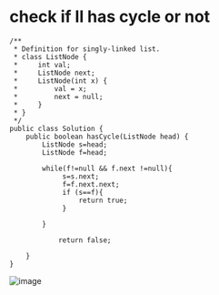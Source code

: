 # check if ll has cycle or not
```
/**
 * Definition for singly-linked list.
 * class ListNode {
 *     int val;
 *     ListNode next;
 *     ListNode(int x) {
 *         val = x;
 *         next = null;
 *     }
 * }
 */
public class Solution {
    public boolean hasCycle(ListNode head) {
        ListNode s=head;
        ListNode f=head;

        while(f!=null && f.next !=null){
             s=s.next;
             f=f.next.next;
             if (s==f){
                 return true;
             }

        }
        
            return false;
        
    }
}
```
![image](https://github.com/sri-singhal/DSA-JAVA-/assets/98937798/41a5def8-95b8-4311-beb7-e98352a37249)


